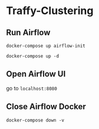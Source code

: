 # Traffy-Clustering

## Run Airflow
```
docker-compose up airflow-init
```
```
docker-compose up -d
```
## Open Airflow UI
go to `localhost:8080`
## Close Airflow Docker
```
docker-compose down -v
```
